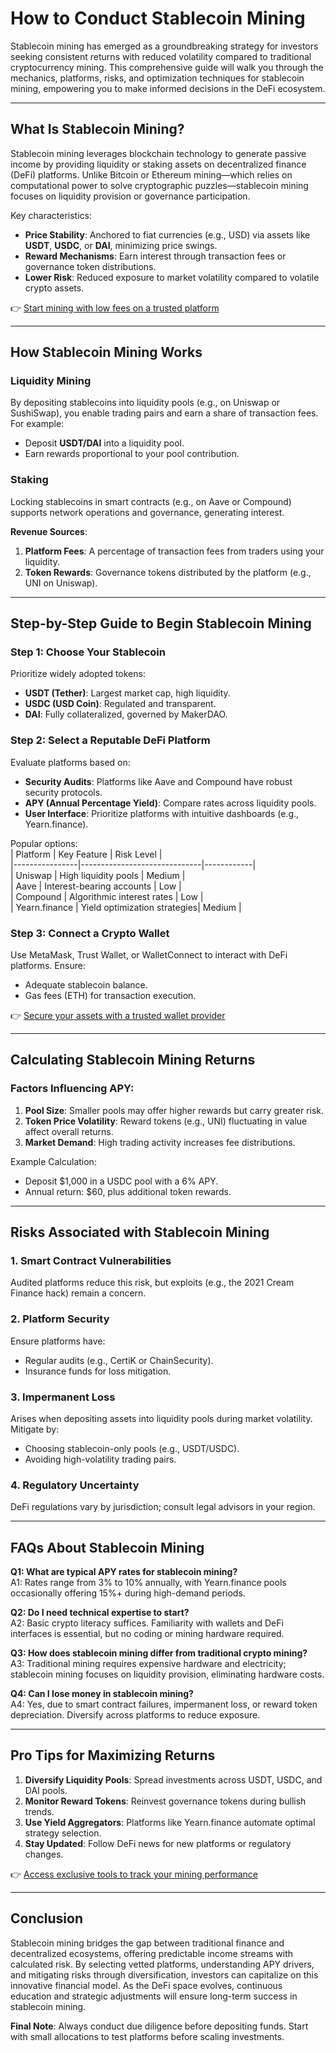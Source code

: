 # How to Conduct Stablecoin Mining  

Stablecoin mining has emerged as a groundbreaking strategy for investors seeking consistent returns with reduced volatility compared to traditional cryptocurrency mining. This comprehensive guide will walk you through the mechanics, platforms, risks, and optimization techniques for stablecoin mining, empowering you to make informed decisions in the DeFi ecosystem.  

---

## What Is Stablecoin Mining?  

Stablecoin mining leverages blockchain technology to generate passive income by providing liquidity or staking assets on decentralized finance (DeFi) platforms. Unlike Bitcoin or Ethereum mining—which relies on computational power to solve cryptographic puzzles—stablecoin mining focuses on liquidity provision or governance participation.  

Key characteristics:  
- **Price Stability**: Anchored to fiat currencies (e.g., USD) via assets like **USDT**, **USDC**, or **DAI**, minimizing price swings.  
- **Reward Mechanisms**: Earn interest through transaction fees or governance token distributions.  
- **Lower Risk**: Reduced exposure to market volatility compared to volatile crypto assets.  

👉 [Start mining with low fees on a trusted platform](https://bit.ly/okx-bonus)  

---

## How Stablecoin Mining Works  

### Liquidity Mining  
By depositing stablecoins into liquidity pools (e.g., on Uniswap or SushiSwap), you enable trading pairs and earn a share of transaction fees. For example:  
- Deposit **USDT/DAI** into a liquidity pool.  
- Earn rewards proportional to your pool contribution.  

### Staking  
Locking stablecoins in smart contracts (e.g., on Aave or Compound) supports network operations and governance, generating interest.  

**Revenue Sources**:  
1. **Platform Fees**: A percentage of transaction fees from traders using your liquidity.  
2. **Token Rewards**: Governance tokens distributed by the platform (e.g., UNI on Uniswap).  

---

## Step-by-Step Guide to Begin Stablecoin Mining  

### Step 1: Choose Your Stablecoin  
Prioritize widely adopted tokens:  
- **USDT (Tether)**: Largest market cap, high liquidity.  
- **USDC (USD Coin)**: Regulated and transparent.  
- **DAI**: Fully collateralized, governed by MakerDAO.  

### Step 2: Select a Reputable DeFi Platform  
Evaluate platforms based on:  
- **Security Audits**: Platforms like Aave and Compound have robust security protocols.  
- **APY (Annual Percentage Yield)**: Compare rates across liquidity pools.  
- **User Interface**: Prioritize platforms with intuitive dashboards (e.g., Yearn.finance).  

Popular options:  
| Platform       | Key Feature                  | Risk Level |  
|----------------|------------------------------|------------|  
| Uniswap       | High liquidity pools         | Medium     |  
| Aave          | Interest-bearing accounts    | Low        |  
| Compound      | Algorithmic interest rates   | Low        |  
| Yearn.finance | Yield optimization strategies| Medium     |  

### Step 3: Connect a Crypto Wallet  
Use MetaMask, Trust Wallet, or WalletConnect to interact with DeFi platforms. Ensure:  
- Adequate stablecoin balance.  
- Gas fees (ETH) for transaction execution.  

👉 [Secure your assets with a trusted wallet provider](https://bit.ly/okx-bonus)  

---

## Calculating Stablecoin Mining Returns  

### Factors Influencing APY:  
1. **Pool Size**: Smaller pools may offer higher rewards but carry greater risk.  
2. **Token Price Volatility**: Reward tokens (e.g., UNI) fluctuating in value affect overall returns.  
3. **Market Demand**: High trading activity increases fee distributions.  

Example Calculation:  
- Deposit $1,000 in a USDC pool with a 6% APY.  
- Annual return: $60, plus additional token rewards.  

---

## Risks Associated with Stablecoin Mining  

### 1. Smart Contract Vulnerabilities  
Audited platforms reduce this risk, but exploits (e.g., the 2021 Cream Finance hack) remain a concern.  

### 2. Platform Security  
Ensure platforms have:  
- Regular audits (e.g., CertiK or ChainSecurity).  
- Insurance funds for loss mitigation.  

### 3. Impermanent Loss  
Arises when depositing assets into liquidity pools during market volatility. Mitigate by:  
- Choosing stablecoin-only pools (e.g., USDT/USDC).  
- Avoiding high-volatility trading pairs.  

### 4. Regulatory Uncertainty  
DeFi regulations vary by jurisdiction; consult legal advisors in your region.  

---

## FAQs About Stablecoin Mining  

**Q1: What are typical APY rates for stablecoin mining?**  
A1: Rates range from 3% to 10% annually, with Yearn.finance pools occasionally offering 15%+ during high-demand periods.  

**Q2: Do I need technical expertise to start?**  
A2: Basic crypto literacy suffices. Familiarity with wallets and DeFi interfaces is essential, but no coding or mining hardware required.  

**Q3: How does stablecoin mining differ from traditional crypto mining?**  
A3: Traditional mining requires expensive hardware and electricity; stablecoin mining focuses on liquidity provision, eliminating hardware costs.  

**Q4: Can I lose money in stablecoin mining?**  
A4: Yes, due to smart contract failures, impermanent loss, or reward token depreciation. Diversify across platforms to reduce exposure.  

---

## Pro Tips for Maximizing Returns  

1. **Diversify Liquidity Pools**: Spread investments across USDT, USDC, and DAI pools.  
2. **Monitor Reward Tokens**: Reinvest governance tokens during bullish trends.  
3. **Use Yield Aggregators**: Platforms like Yearn.finance automate optimal strategy selection.  
4. **Stay Updated**: Follow DeFi news for new platforms or regulatory changes.  

👉 [Access exclusive tools to track your mining performance](https://bit.ly/okx-bonus)  

---

## Conclusion  

Stablecoin mining bridges the gap between traditional finance and decentralized ecosystems, offering predictable income streams with calculated risk. By selecting vetted platforms, understanding APY drivers, and mitigating risks through diversification, investors can capitalize on this innovative financial model. As the DeFi space evolves, continuous education and strategic adjustments will ensure long-term success in stablecoin mining.  

**Final Note**: Always conduct due diligence before depositing funds. Start with small allocations to test platforms before scaling investments.